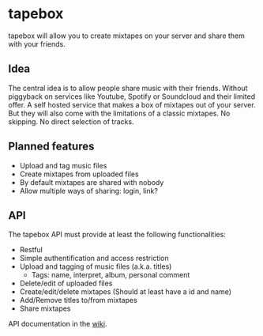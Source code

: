 # tapebox

tapebox will allow you to create mixtapes on your server and share them with your friends.

## Idea
The central idea is to allow people share music with their friends. Without piggyback on services like Youtube, 
Spotify or Soundcloud and their limited offer. A self hosted service that makes a box of mixtapes out of your server. 
But they will also come with the limitations of a classic mixtapes. No skipping. No direct selection of tracks. 

## Planned features

- Upload and tag music files
- Create mixtapes from uploaded files
- By default mixtapes are shared with nobody
- Allow multiple ways of sharing: login, link?

## API

The tapebox API must provide at least the following functionalities:
- Restful
- Simple authentification and access restriction
- Upload and tagging of music files (a.k.a. titles)
    - Tags: name, interpret, album, personal comment 
- Delete/edit of uploaded files 
- Create/edit/delete mixtapes (Should at least have a id and name)
- Add/Remove titles to/from mixtapes
- Share mixtapes

API documentation in the [wiki](https://github.com/gesundkrank/tapebox/wiki/tapebox-API).
